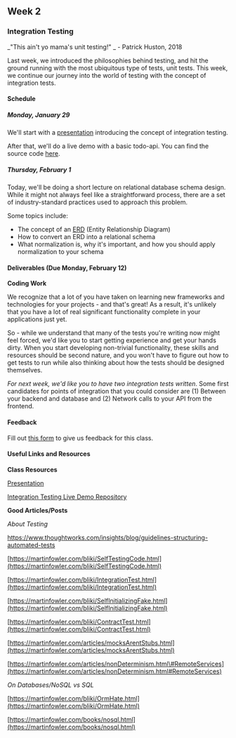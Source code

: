## Week 2

### Integration Testing

_"This ain't yo mama's unit testing!" _ - Patrick Huston, 2018

Last week, we introduced the philosophies behind testing, and hit the ground running with the most ubiquitous type of tests, unit tests. This week, we continue our journey into the world of testing with the concept of integration tests.

#### Schedule

##### Monday, January 29

We'll start with a [presentation](https://drive.google.com/open?id=1NH2rWVJ6eifhT4tXVEVOq2zCzlOuqekIg9_KfLCG5lw) introducing the concept of integration testing.

After that, we'll do a live demo with a basic todo-api. You can find the source code [here](https://github.com/olin-fse/integration-demo).

##### Thursday, February 1

Today, we'll be doing a short lecture on relational database schema design. While it might not always feel like a straightforward process, there are a set of industry-standard practices used to approach this problem. 

Some topics include:

* The concept of an [ERD](https://www.lucidchart.com/pages/er-diagrams) \(Entity Relationship Diagram\)
* How to convert an ERD into a relational schema
* What normalization is, why it's important, and how you should apply normalization to your schema

#### Deliverables \(Due Monday, February 12\)

**Coding Work**

We recognize that a lot of you have taken on learning new frameworks and technologies for your projects - and that's great! As a result, it's unlikely that you have a lot of real significant functionality complete in your applications just yet.

So - while we understand that many of the tests you're writing now might feel forced, we'd like you to start getting experience and get your hands dirty. When you start developing non-trivial functionality, these skills and resources should be second nature, and you won't have to figure out how to get tests to run while also thinking about how the tests should be designed themselves.

_For next week, we'd like you to have two integration tests written_. Some first candidates for points of integration that you could consider are \(1\) Between your backend and database and \(2\) Network calls to your API from the frontend.

#### Feedback

Fill out [this form](https://goo.gl/forms/eTzdgga9UpOhwWjm1) to give us feedback for this class.

#### Useful Links and Resources

**Class Resources**

[Presentation](https://drive.google.com/open?id=1NH2rWVJ6eifhT4tXVEVOq2zCzlOuqekIg9_KfLCG5lw)

[Integration Testing Live Demo Repository](https://github.com/olin-fse/integration-demo)

**Good Articles/Posts**

_About Testing_

[https://www.thoughtworks.com/insights/blog/guidelines-structuring-automated-tests ](https://www.thoughtworks.com/insights/blog/guidelines-structuring-automated-tests)

[https://martinfowler.com/bliki/SelfTestingCode.html](https://martinfowler.com/bliki/SelfTestingCode.html)

[https://martinfowler.com/bliki/IntegrationTest.html](https://martinfowler.com/bliki/IntegrationTest.html)

[https://martinfowler.com/bliki/SelfInitializingFake.html](https://martinfowler.com/bliki/SelfInitializingFake.html)

[https://martinfowler.com/bliki/ContractTest.html](https://martinfowler.com/bliki/ContractTest.html)

[https://martinfowler.com/articles/mocksArentStubs.html](https://martinfowler.com/articles/mocksArentStubs.html)

[https://martinfowler.com/articles/nonDeterminism.html\#RemoteServices](https://martinfowler.com/articles/nonDeterminism.html#RemoteServices)

_On Databases/NoSQL vs SQL_

[https://martinfowler.com/bliki/OrmHate.html](https://martinfowler.com/bliki/OrmHate.html)

[https://martinfowler.com/books/nosql.html](https://martinfowler.com/books/nosql.html)

